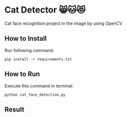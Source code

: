 
# Cat Detector 😸🐱😻
Cat face recognition project in the image by using OpenCV

## How to Install
Run following command:
```
pip install -r requirements.txt
```

## How to Run
Execute this command in terminal:
```
python cat_face_detection.py
```

## Result
